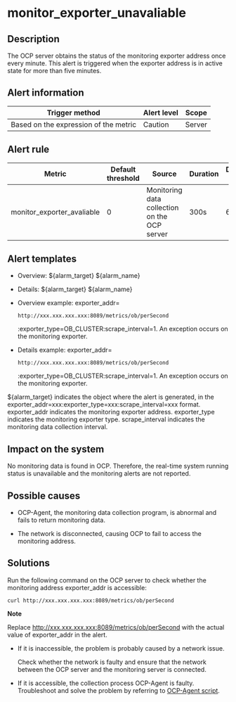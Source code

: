 monitor_exporter_unavaliable 
=================================================



Description 
--------------------------------

The OCP server obtains the status of the monitoring exporter address once every minute. This alert is triggered when the exporter address is in active state for more than five minutes.

**Alert information** 
------------------------------------------



|            Trigger method             | Alert level | Scope  |
|---------------------------------------|-------------|--------|
| Based on the expression of the metric | Caution     | Server |



**Alert rule** 
-----------------------------------



|           Metric           | Default threshold |                    Source                    | Duration | Detection cycle | Elimination cycle |
|----------------------------|-------------------|----------------------------------------------|----------|-----------------|-------------------|
| monitor_exporter_avaliable | 0                 | Monitoring data collection on the OCP server | 300s     | 60s             | 5 min             |



**Alert templates** 
----------------------------------------

* Overview: ${alarm_target} ${alarm_name}

  

* Details: ${alarm_target} ${alarm_name}

  

* Overview example: exporter_addr=

  `http://xxx.xxx.xxx.xxx:8089/metrics/ob/perSecond`

  :exporter_type=OB_CLUSTER:scrape_interval=1. An exception occurs on the monitoring exporter.
  

* Details example: exporter_addr=

  `http://xxx.xxx.xxx.xxx:8089/metrics/ob/perSecond`

  :exporter_type=OB_CLUSTER:scrape_interval=1. An exception occurs on the monitoring exporter.
  




${alarm_target} indicates the object where the alert is generated, in the exporter_addr=xxx:exporter_type=xxx:scrape_interval=xxx format. exporter_addr indicates the monitoring exporter address. exporter_type indicates the monitoring exporter type. scrape_interval indicates the monitoring data collection interval.

**Impact on the system** 
---------------------------------------------

No monitoring data is found in OCP. Therefore, the real-time system running status is unavailable and the monitoring alerts are not reported.

**Possible causes** 
----------------------------------------

* OCP-Agent, the monitoring data collection program, is abnormal and fails to return monitoring data.

  

* The network is disconnected, causing OCP to fail to access the monitoring address.

  




**Solutions** 
----------------------------------

Run the following command on the OCP server to check whether the monitoring address exporter_addr is accessible: 

```shell
curl http://xxx.xxx.xxx.xxx:8089/metrics/ob/perSecond
```


**Note**



Replace http://xxx.xxx.xxx.xxx:8089/metrics/ob/perSecond with the actual value of exporter_addr in the alert.

* If it is inaccessible, the problem is probably caused by a network issue.

  Check whether the network is faulty and ensure that the network between the OCP server and the monitoring server is connected.
  

* If it is accessible, the collection process OCP-Agent is faulty. Troubleshoot and solve the problem by referring to [OCP-Agent script](../400.alarm-appendix/400.use-ocp-agent-scripts.md).

  



